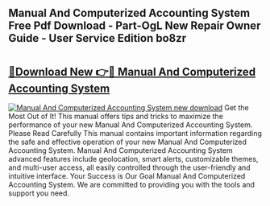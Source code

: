 ## Manual And Computerized Accounting System Free Pdf Download - Part-OgL New Repair Owner Guide - User Service Edition bo8zr

# <h2><a href="http://cf13870.oget.top/?id=Manual+And+Computerized+Accounting+System">🔗Download New 👉🔴 Manual And Computerized Accounting System</a></h2>

[![Manual And Computerized Accounting System new download](https://i.imgur.com/5g1atiW.png)](http://cf13870.oget.top/?id=Manual+And+Computerized+Accounting+System)
Get the Most Out of It! This manual offers tips and tricks to maximize the performance of your new Manual And Computerized Accounting System. Please Read Carefully This manual contains important information regarding the safe and effective operation of your new Manual And Computerized Accounting System. Manual And Computerized Accounting System advanced features include geolocation, smart alerts, customizable themes, and multi-user access, all easily controlled through the user-friendly and intuitive interface. Your Success is Our Goal Manual And Computerized Accounting System. We are committed to providing you with the tools and support you need.

